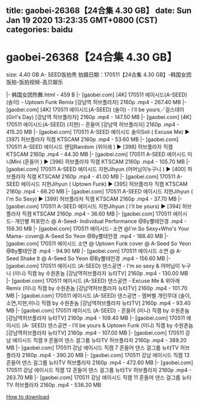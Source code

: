 
title: gaobei-26368【24合集 4.30 GB】
date: Sun Jan 19 2020 13:23:35 GMT+0800 (CST)    
categories: baidu
---

# gaobei-26368【24合集 4.30 GB】
size: 4.40 GB
 A- SEED饭拍秀 拍摄日期：170511【24合集 4.30 GB】-韩国女团饭拍-饭拍视频-高贝娱乐
 
|- 韩国女团热舞.html - 459 B
|- [gaobei.com] [4K] 170511 에이시드(A-SEED) (솔이) - Uptown Funk Remix [강남역 허브플라자] 2160p .mp4 - 267.40 MB
|- [gaobei.com] [4K] 170511 에이시드(A-SEED) (솔이) - I'll be yours／걸스데이(Girl's Day) [강남역 허브플라자] 2160p .mp4 - 147.50 MB
|- [gaobei.com] [4K] 170511 에이시드(A-SEED) (지현) - 흔들어 [강남역 허브플라자] 2160p .mp4 - 415.20 MB
|- [gaobei.com] 170511 A-SEED 에이시드 솔이Soli ( Excuse Me) ► [397] 허브플라자 직캠 KTSCAM 2160p .mp4 - 53.60 MB
|- [gaobei.com] 170511 A-SEED 에이시드 랜덤Random (위아래 ) ► [398] 허브플라자 직캠 KTSCAM 2160p .mp4 - 44.30 MB
|- [gaobei.com] 170511 A-SEED 에이시드 미니Mini (흔들어 ) ► [396] 허브플라자 직캠 KTSCAM 2160p .mp4 - 105.70 MB
|- [gaobei.com] 170511 A-SEED 에이시드 지현Jihyun (어머님이누구니 ) ► [400] 허브플라자 직캠 KTSCAM 2160p .mp4 - 41.00 MB
|- [gaobei.com] 170511 A-SEED 에이시드 지현Jihyun ( Uptown Funk) ► [395] 허브플라자 직캠 KTSCAM 2160p .mp4 - 66.20 MB
|- [gaobei.com] 170511 A-SEED 에이시드 지현Jihyun ( I'm So Sexy) ► [399] 허브플라자 직캠 KTSCAM 2160p .mp4 - 37.70 MB
|- [gaobei.com] 170511 A-SEED 에이시드 지현Jihyun ( I'll be yours) ► [394] 허브플라자 직캠 KTSCAM 2160p .mp4 - 36.60 MB
|- [gaobei.com] 170511 에이시드- 개인별 퍼포먼스 @ A-Seed- Individual Performance @By뿔테안경 .mp4 - 156.30 MB
|- [gaobei.com] 170511 에이시드- 소연 @I'm So Sexy+Who's Your Mama- cover@ A-Seed So Yeon @By뿔테안경 .mp4 - 188.40 MB
|- [gaobei.com] 170511 에이시드 소연 @ Uptown Funk cover @ A-Seed So Yeon @By뿔테안경 .mp4 - 94.90 MB
|- [gaobei.com] 170511 에이시드 소연 @ A-Seed Shake It @ A-Seed So Yeon @By뿔테안경 .mp4 - 156.60 MB
|- [gaobei.com] 170511 에이시드 (A-SEED) 댄스공연 - I'm so sexy & 어머님이 누구니 (미니) 직캠 by 수원촌놈 [강남역허브플라자 뉴타TV] 2160p .mp4 - 130.00 MB
|- [gaobei.com] 170511 에이시드 (A-SEED) 댄스공연 - Excuse Me & 위아래 Remix (미니) 직캠 by 수원촌놈 [강남역허브플라자 뉴타TV] 2160p .mp4 - 101.70 MB
|- [gaobei.com] 170511 에이시드 (A-SEED) 댄스공연 - 멤버별 개인무대 (솔이,소연,지현,미니) 직캠 by 수원촌놈 [강남역허브플라자 뉴타TV] 2160p .mp4 - 93.40 MB
|- [gaobei.com] 170511 에이시드 (A-SEED) - 흔들어 (미니) 직캠 by 수원촌놈 [강남역허브플라자 뉴타TV] 2160p .mp4 - 109.40 MB
|- [gaobei.com] 170511 에이시드 (A- SEED) 댄스공연 - I'll be yours & Uptown Funk (미니) 직캠 by 수원촌놈 [강남역허브플라자 뉴타TV] 2160p .mp4 - 107.00 MB
|- [gaobei.com] 170511 강남 에이시드 직캠 9 흔들어 댄스 걸그룹 뉴타TV 허브플라자 2160p .mp4 - 389.20 MB
|- [gaobei.com] 170511 강남 에이시드 직캠 7 흔들어 댄스 걸그룹 뉴타TV 허브플라자 2160p .mp4 - 390.20 MB
|- [gaobei.com] 170511 강남 에이시드 직캠 13 흔들어 댄스 걸그룹 뉴타TV 허브플라자 2160p .mp4 - 472.60 MB
|- [gaobei.com] 170511 강남 에이시드 직캠 12 흔들어 댄스 걸그룹 뉴타TV 허브플라자 2160p .mp4 - 263.70 MB
|- [gaobei.com] 170511 강남 에이시드 직캠 11 흔들어 댄스 걸그룹 뉴타TV 허브플라자 2160p .mp4 - 536.20 MB

[How to download](https://bpcam.bemobtrk.com/go/2ceec3aa-1ca2-46d6-b9ff-aaa5c184517c?jno=122)